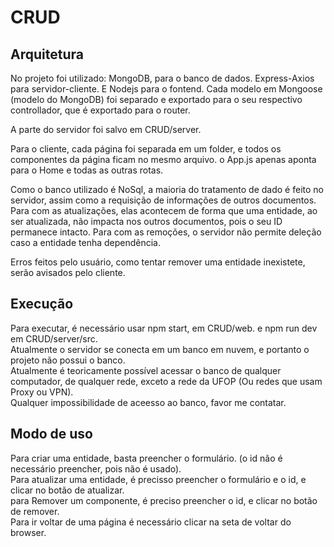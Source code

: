 # CRUD

## Arquitetura
No projeto foi utilizado: MongoDB, para o banco de dados. Express-Axios para servidor-cliente. E Nodejs para o fontend.
Cada modelo em Mongoose (modelo do MongoDB) foi separado e exportado para o seu respectivo controllador, que é exportado para o router.

A parte do servidor foi salvo em CRUD/server.

Para o cliente, cada página foi separada em um folder, e todos os componentes da página ficam no mesmo arquivo. 
o App.js apenas aponta para o Home e todas as outras rotas.

Como o banco utilizado é NoSql, a maioria do tratamento de dado é feito no servidor, assim como a requisição de informações de outros documentos.
Para com as atualizações, elas acontecem de forma que uma entidade, ao ser atualizada, não impacta nos outros documentos, pois o seu ID permanece intacto.
Para com as remoções, o servidor não permite deleção caso a entidade tenha dependência.

Erros feitos pelo usuário, como tentar remover uma entidade inexistete, serão avisados pelo cliente.

## Execução
Para executar, é necessário usar npm start, em CRUD/web. e npm run dev em CRUD/server/src. <br/>
Atualmente o servidor se conecta em um banco em nuvem, e portanto o projeto não possui o banco. <br/>
Atualmente é teoricamente possível acessar o banco de qualquer computador, de qualquer rede, exceto a rede da UFOP (Ou redes que usam Proxy ou VPN). <br/>
Qualquer impossibilidade de aceesso ao banco, favor me contatar. <br/>

## Modo de uso
Para criar uma entidade, basta preencher o formulário. (o id não é necessário preencher, pois não é usado). <br/>
Para atualizar uma entidade, é precisso preencher o formulário e o id, e clicar no botão de atualizar. <br/>
para Remover um componente, é preciso preencher o id, e clicar no botão de remover. <br/>
Para ir voltar de uma página é necessário clicar na seta de voltar do browser.
